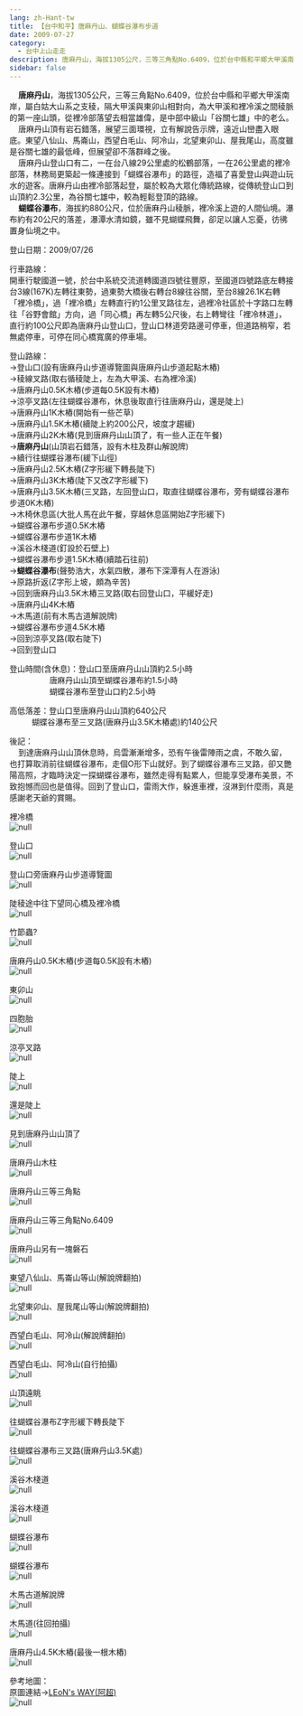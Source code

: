```yaml
---
lang: zh-Hant-tw
title: 【台中和平】唐麻丹山、蝴蝶谷瀑布步道
date: 2009-07-27
category: 
  - 台中上山走走
description: 唐麻丹山，海拔1305公尺，三等三角點No.6409，位於台中縣和平鄉大甲溪南岸，屬白姑大山系之支稜，隔大甲溪與東卯山相對向，為大甲溪和裡冷溪之間稜脈的第一座山頭，從裡冷部落望去相當雄偉，是中部中級山「谷關七雄」中的老么。 唐麻丹山頂有岩石錯落，展望三面環視，立有解說告示牌，遠近山巒盡入眼底。東望八仙山、馬崙山，西望白毛山、阿冷山，北望東卯山、屋我尾山，高度雖是谷關七雄的最低峰，但展望卻不落群峰之後。 唐麻丹山登山口有二，一在台八線29公里處的松鶴部落，一在26公里處的裡冷部落，林務局更築起一條連接到「蝴蝶谷瀑布」的路徑，造福了喜愛登山與遊山玩水的遊客。唐麻丹山由裡冷部落起登，屬於較為大眾化傳統路線，從傳統登山口到山頂約2.3公里，為谷關七雄中，較為輕鬆登頂的路線。 蝴蝶谷瀑布，海拔約880公尺，位於唐麻丹山稜脈，裡冷溪上遊的人間仙境。瀑布約有20公尺的落差，瀑潭水清如鏡，雖不見蝴蝶飛舞，卻足以讓人忘憂，彷彿置身仙境之中。
sidebar: false
---
```


    **唐麻丹山**，海拔1305公尺，三等三角點No.6409，位於台中縣和平鄉大甲溪南岸，屬白姑大山系之支稜，隔大甲溪與東卯山相對向，為大甲溪和裡冷溪之間稜脈的第一座山頭，從裡冷部落望去相當雄偉，是中部中級山「谷關七雄」中的老么。  
    唐麻丹山頂有岩石錯落，展望三面環視，立有解說告示牌，遠近山巒盡入眼底。東望八仙山、馬崙山，西望白毛山、阿冷山，北望東卯山、屋我尾山，高度雖是谷關七雄的最低峰，但展望卻不落群峰之後。  
    唐麻丹山登山口有二，一在台八線29公里處的松鶴部落，一在26公里處的裡冷部落，林務局更築起一條連接到「蝴蝶谷瀑布」的路徑，造福了喜愛登山與遊山玩水的遊客。唐麻丹山由裡冷部落起登，屬於較為大眾化傳統路線，從傳統登山口到山頂約2.3公里，為谷關七雄中，較為輕鬆登頂的路線。  
    **蝴蝶谷瀑布**，海拔約880公尺，位於唐麻丹山稜脈，裡冷溪上遊的人間仙境。瀑布約有20公尺的落差，瀑潭水清如鏡，雖不見蝴蝶飛舞，卻足以讓人忘憂，彷彿置身仙境之中。

登山日期：2009/07/26

行車路線：  
開車行駛國道一號，於台中系統交流道轉國道四號往豐原，至國道四號路底左轉接台3線(167K)左轉往東勢，過東勢大橋後右轉台8線往谷關，至台8線26.1K右轉「裡冷橋」，過「裡冷橋」左轉直行約1公里叉路往左，過裡冷社區於十字路口左轉往「谷野會館」方向，過「同心橋」再左轉5公尺後，右上轉彎往「裡冷林道」，直行約100公尺即為唐麻丹山登山口，登山口林道旁路邊可停車，但道路稍窄，若無處停車，可停在同心橋寬廣的停車場。

登山路線：  
→登山口(設有唐麻丹山步道導覽圖與唐麻丹山步道起點木樁)  
→稜線叉路(取右循稜陡上，左為大甲溪、右為裡冷溪)  
→唐麻丹山0.5K木樁(步道每0.5K設有木樁)  
→涼亭叉路(左往蝴蝶谷瀑布，休息後取直行往唐麻丹山，還是陡上)  
→唐麻丹山1K木樁(開始有一些芒草)  
→唐麻丹山1.5K木樁(續陡上約200公尺，坡度才趨緩)  
→唐麻丹山2K木樁(見到唐麻丹山山頂了，有一些人正在午餐)  
→**唐麻丹山**(山頂岩石錯落，設有木柱及群山解說牌)  
→續行往蝴蝶谷瀑布(緩下山徑)  
→唐麻丹山2.5K木樁(Z字形緩下轉長陡下)  
→唐麻丹山3K木樁(陡下又改Z字形緩下)  
→唐麻丹山3.5K木樁(三叉路，左回登山口，取直往蝴蝶谷瀑布，旁有蝴蝶谷瀑布步道0K木樁)  
→木椅休息區(大批人馬在此午餐，穿越休息區開始Z字形緩下)  
→蝴蝶谷瀑布步道0.5K木樁  
→蝴蝶谷瀑布步道1K木樁  
→溪谷木棧道(釘設於石壁上)  
→蝴蝶谷瀑布步道1.5K木樁(續踏石往前)  
→**蝴蝶谷瀑布**(聲勢浩大，水氣四散，瀑布下深潭有人在游泳)  
→原路折返(Z字形上坡，頗為辛苦)  
→回到唐麻丹山3.5K木樁三叉路(取右回登山口，平緩好走)  
→唐麻丹山4K木樁  
→木馬道(前有木馬古道解說牌)  
→蝴蝶谷瀑布步道4.5K木樁  
→回到涼亭叉路(取右陡下)  
→回到登山口

登山時間(含休息)：登山口至唐麻丹山山頂約2.5小時  
                  唐麻丹山山頂至蝴蝶谷瀑布約1.5小時  
                  蝴蝶谷瀑布至登山口約2.5小時

高低落差：登山口至唐麻丹山山頂約640公尺  
          蝴蝶谷瀑布至三叉路(唐麻丹山3.5K木樁處)約140公尺

後記：  
    到達唐麻丹山山頂休息時，烏雲漸漸增多，恐有午後雷陣雨之虞，不敢久留，也打算取消前往蝴蝶谷瀑布，走個O形下山就好。到了蝴蝶谷瀑布三叉路，卻又艷陽高照，才臨時決定一探蝴蝶谷瀑布，雖然走得有點累人，但能享受瀑布美景，不致抱憾而回也是值得。回到了登山口，雷雨大作，躲進車裡，沒淋到什麼雨，真是感謝老天爺的賞賜。

裡冷橋  
![null](image/129674930_l.jpg)

登山口  
![null](image/129675062_l.jpg)

登山口旁唐麻丹山步道導覽圖  
![null](image/129675065_l.jpg)

陡稜途中往下望同心橋及裡冷橋  
![null](image/129675073_l.jpg)

竹節蟲?  
![null](image/129675105_l.jpg)

唐麻丹山0.5K木樁(步道每0.5K設有木樁)  
![null](image/129675182_l.jpg)

東卯山  
![null](image/129675194_l.jpg)

四胞胎  
![null](image/129675201_l.jpg)

涼亭叉路  
![null](image/129675276_l.jpg)

陡上  
![null](image/129675281_l.jpg)

還是陡上  
![null](image/129675288_l.jpg)

見到唐麻丹山山頂了  
![null](image/129675291_l.jpg)

唐麻丹山木柱  
![null](image/129675342_l.jpg)

唐麻丹山三等三角點  
![null](image/129675377_l.jpg)

唐麻丹山三等三角點No.6409  
![null](image/129675388_l.jpg)

唐麻丹山另有一塊磐石  
![null](image/129675396_l.jpg)

東望八仙山、馬崙山等山(解說牌翻拍)  
![null](image/129675432_l.jpg)

北望東卯山、屋我尾山等山(解說牌翻拍)  
![null](image/129675436_l.jpg)

西望白毛山、阿冷山(解說牌翻拍)  
![null](image/129675441_l.jpg)

西望白毛山、阿冷山(自行拍攝)  
![null](image/129675475_l.jpg)

山頂遠眺  
![null](image/129675481_l.jpg)

往蝴蝶谷瀑布Z字形緩下轉長陡下  
![null](image/129675490_l.jpg)

往蝴蝶谷瀑布三叉路(唐麻丹山3.5K處)  
![null](image/129675496_l.jpg)

溪谷木棧道  
![null](image/129675501_l.jpg)

溪谷木棧道  
![null](image/129675511_l.jpg)

蝴蝶谷瀑布  
![null](image/129675516_l.jpg)

蝴蝶谷瀑布  
![null](image/129675558_l.jpg)

木馬古道解說牌  
![null](image/129675562_l.jpg)

木馬道(往回拍攝)  
![null](image/129675566_l.jpg)

唐麻丹山4.5K木樁(最後一根木樁)  
![null](image/129675570_l.jpg)

參考地圖：  
原圖連結→[LEoN's WAY(阿超)](http://www.wretch.cc/blog/leontsai/20868822)  
![null](image/129675723_l.jpg)